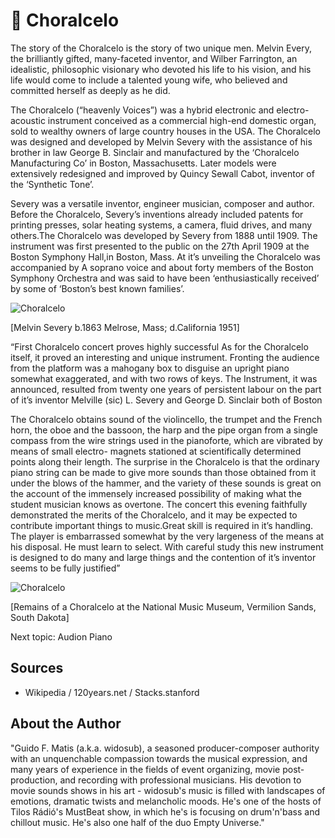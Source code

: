 # 🎵 Choralcelo

The story of the Choralcelo is the story of two unique men. Melvin Every, the brilliantly gifted, many-faceted inventor, and Wilber Farrington, an idealistic, philosophic visionary who devoted his life to his vision, and his life would come to include a talented young wife, who believed and committed herself as deeply as he did.

The Choralcelo (“heavenly Voices”) was a hybrid electronic and electro-acoustic instrument conceived as a commercial high-end domestic organ, sold to wealthy owners of large country houses in the USA. The Choralcelo was designed and developed by Melvin Severy with the assistance of his brother in law George B. Sinclair and manufactured by the ‘Choralcelo Manufacturing Co’ in Boston, Massachusetts. Later models were extensively redesigned and improved by Quincy Sewall Cabot, inventor of the ‘Synthetic Tone’.

Severy was a versatile inventor, engineer musician, composer and author. Before the Choralcelo, Severy’s inventions already included patents for printing presses, solar heating
systems, a camera, fluid drives, and many others.The Choralcelo was developed by Severy from 1888 until 1909.
The instrument was first presented to the public on the 27th April 1909 at the Boston Symphony Hall,in Boston, Mass. At it’s unveiling the Choralcelo was accompanied by A soprano voice and about forty members of the Boston Symphony Orchestra and was said to
have been ‘enthusiastically received’ by some of ‘Boston’s best known families’.

![Choralcelo](_static/images/choralcelo/choralcelo.png)

[Melvin Severy b.1863 Melrose, Mass; d.California 1951]

“First Choralcelo concert proves highly successful
As for the Choralcelo itself, it proved an interesting and unique instrument. Fronting the audience from the platform was a mahogany box to disguise an upright piano somewhat exaggerated, and with two rows of keys. The Instrument, it was announced, resulted from twenty one years of persistent labour on the part of it’s inventor
Melville (sic) L. Severy and George D. Sinclair both of Boston

The Choralcelo obtains sound of the violincello, the trumpet and the French horn, the oboe and the bassoon, the harp and the pipe organ from a single compass from the wire strings
used in the pianoforte, which are vibrated by means of small electro- magnets stationed at scientifically determined points along their length. The surprise in the Choralcelo is that the ordinary piano string can be made to give more sounds than those obtained from it under the blows of the hammer, and the variety of these sounds is great on the account of the immensely increased possibility of making what the student musician knows as overtone.
The concert this evening faithfully demonstrated the merits of the Choralcelo, and it may be expected to contribute important things to music.Great skill is required in it’s handling.
The player is embarrassed somewhat by the very largeness of the means at his disposal. He must learn to select. With careful study this new instrument is designed to do many and large things and the contention of it’s inventor seems to be fully justified”

![Choralcelo](_static/images/choralcelo/choralcelo1.jpg)

[Remains of a Choralcelo at the National Music Museum, Vermilion Sands, South Dakota]

Next topic: Audion Piano

## Sources

- Wikipedia / 120years.net / Stacks.stanford

## About the Author

"Guido F. Matis (a.k.a. widosub), a seasoned producer-composer authority with an unquenchable compassion towards the musical expression, and many years of experience in the fields of event organizing, movie post-production, and recording with professional musicians. His devotion to movie sounds shows in his art - widosub's music is filled with landscapes of emotions, dramatic twists and melancholic moods. He's one of the hosts of Tilos Rádió's MustBeat show, in which he's is focusing on drum'n'bass and chillout music. He's also one half of the duo Empty Universe."
